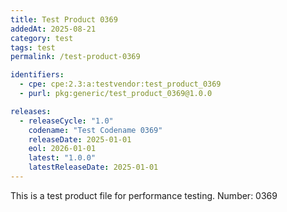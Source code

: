 ```yaml
---
title: Test Product 0369
addedAt: 2025-08-21
category: test
tags: test
permalink: /test-product-0369

identifiers:
  - cpe: cpe:2.3:a:testvendor:test_product_0369
  - purl: pkg:generic/test_product_0369@1.0.0

releases:
  - releaseCycle: "1.0"
    codename: "Test Codename 0369"
    releaseDate: 2025-01-01
    eol: 2026-01-01
    latest: "1.0.0"
    latestReleaseDate: 2025-01-01
---
```


This is a test product file for performance testing. Number: 0369
